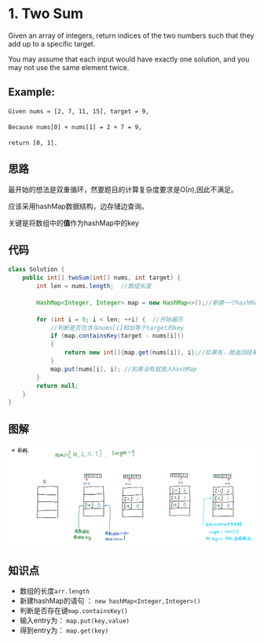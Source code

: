 # 1. Two Sum

Given an array of integers, return indices of the two numbers such that they add up to a specific target.

You may assume that each input would have exactly one solution, and you may not use the same element twice.

## Example:

```
Given nums = [2, 7, 11, 15], target = 9,

Because nums[0] + nums[1] = 2 + 7 = 9,

return [0, 1].
```

## 思路

最开始的想法是双重循环，然要题目的计算复杂度要求是O($n$),因此不满足。

应该采用hashMap数据结构，边存储边查询。

关键是将数组中的**值**作为hashMap中的key

## 代码

```java
class Solution {
    public int[] twoSum(int[] nums, int target) {
        int len = nums.length;  //数组长度
        
        HashMap<Integer, Integer> map = new HashMap<>();//新建一个hashMap
        
        for (int i = 0; i < len; ++i) {  //开始遍历
            //判断是否包含与nums[i]相加等于target的key
            if (map.containsKey(target - nums[i]))                 
            {                
                return new int[]{map.get(nums[i]), i};//如果有，就返回结果
            }
            map.put(nums[i], i); //如果没有就放入hashMap
        }
        return null;
    }
}
```

## 图解

![图解](hashMap.png)

## 知识点

* 数组的长度`arr.length`
* 新建hashMap的语句 ： `new hashMap<Integer,Integer>()`
* 判断是否存在键`map.containsKey()`
* 输入entry为： `map.put(key,value)`
* 得到entry为： `map.get(key)`


